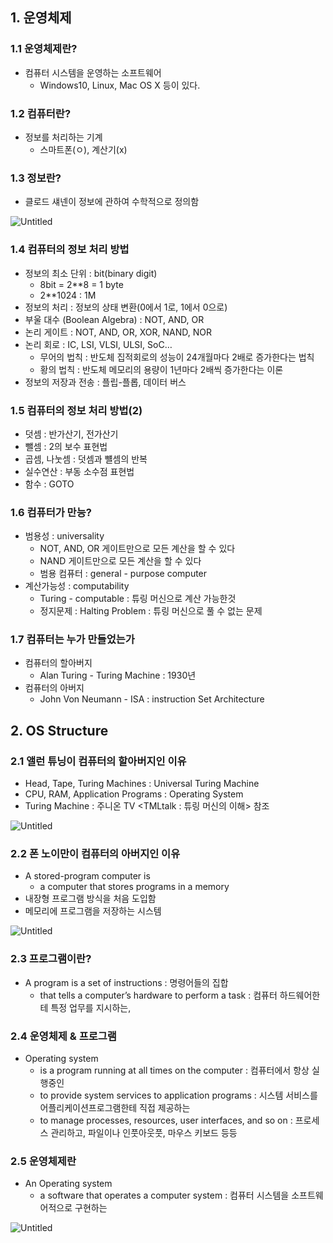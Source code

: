 ## 1. 운영체제

### 1.1 운영체제란?

- 컴퓨터 시스템을 운영하는 소프트웨어
  - Windows10, Linux, Mac OS X 등이 있다.

### 1.2 컴퓨터란?

- 정보를 처리하는 기계
  - 스마트폰(ㅇ), 계산기(x)

### 1.3 정보란?

- 클로드 섀넨이 정보에 관하여 수학적으로 정의함

![Untitled](https://s3-us-west-2.amazonaws.com/secure.notion-static.com/5a16a8c9-5cdf-4ed9-ab4c-a1effc1ca9ec/Untitled.png)

### 1.4 컴퓨터의 정보 처리 방법

- 정보의 최소 단위 : bit(binary digit)
  - 8bit = 2**8 = 1 byte
  - 2**1024 : 1M
- 정보의 처리 : 정보의 상태 변환(0에서 1로, 1에서 0으로)
- 부울 대수 (Boolean Algebra) : NOT, AND, OR
- 논리 게이트 : NOT, AND, OR, XOR, NAND, NOR
- 논리 회로 : IC, LSI, VLSI, ULSI, SoC…
  - 무어의 법칙 : 반도체 집적회로의 성능이 24개월마다 2배로 증가한다는 법칙
  - 황의 법칙 : 반도체 메모리의 용량이 1년마다 2배씩 증가한다는 이론
- 정보의 저장과 전송 : 플립-플롭, 데이터 버스

### 1.5 컴퓨터의 정보 처리 방법(2)

- 덧셈 : 반가산기, 전가산기
- 뺄셈 : 2의 보수 표현법
- 곱셈, 나눗셈 : 덧셈과 뺼셈의 반복
- 실수연산 : 부동 소수점 표현법
- 함수 : GOTO

### 1.6 컴퓨터가 만능?

- 범용성 : universality
  - NOT, AND, OR 게이트만으로 모든 계산을 할 수 있다
  - NAND 게이트만으로 모든 계산을 할 수 있다
  - 범용 컴퓨터 : general - purpose computer
- 계산가능성 : computability
  - Turing - computable : 튜링 머신으로 계산 가능한것
  - 정지문제 : Halting Problem : 튜링 머신으로 풀 수 없는 문제

### 1.7 컴퓨터는 누가 만들었는가

- 컴퓨터의 할아버지
  - Alan Turing - Turing Machine : 1930년
- 컴퓨터의 아버지
  - John Von Neumann - ISA : instruction Set Architecture

## 2. OS Structure

### 2.1 앨런 튜닝이 컴퓨터의 할아버지인 이유

- Head, Tape, Turing Machines : Universal Turing Machine
- CPU, RAM, Application Programs : Operating System
- Turing Machine : 주니온 TV <TMLtalk : 튜링 머신의 이해> 참조

![Untitled](https://s3-us-west-2.amazonaws.com/secure.notion-static.com/28881a45-f6ac-4f70-b464-71d0aad192f4/Untitled.png)

### 2.2 폰 노이만이 컴퓨터의 아버지인 이유

- A stored-program computer is
  - a computer that stores programs in a memory
- 내장형 프로그램 방식을 처음 도입함
- 메모리에 프로그램을 저장하는 시스템

![Untitled](https://s3-us-west-2.amazonaws.com/secure.notion-static.com/526d15f2-34d7-47f0-855d-76aa6114abd5/Untitled.png)

### 2.3 프로그램이란?

- A program is a set of instructions : 명령어들의 집합
  - that tells a computer’s hardware to perform a task : 컴퓨터 하드웨어한테 특정 업무를 지시하는,

### 2.4 운영체제 & 프로그램

- Operating system
  - is a program running at all times on the computer : 컴퓨터에서 항상 실행중인
  - to provide system services to application programs : 시스템 서비스를 어플리케이션프로그램한테 직접 제공하는
  - to manage processes, resources, user interfaces, and so on : 프로세스 관리하고, 파일이나 인풋아웃풋, 마우스 키보드 등등

### 2.5 운영체제란

- An Operating system
  - a software that operates a computer system : 컴퓨터 시스템을 소프트웨어적으로 구현하는

![Untitled](https://s3-us-west-2.amazonaws.com/secure.notion-static.com/97373a6e-41de-4172-aef1-e5965327d33a/Untitled.png)
